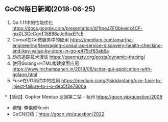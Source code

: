 ## GoCN每日新闻(2018-06-25)

1. Go 1.11中的性能优化 https://docs.google.com/presentation/d/1tpeJZFObkeick4CF-mx0L3CeCgvT15B96aJeRpxEPcE
2. Consul在Go微服务中的应用 https://medium.com/amartha-engineering/leveraging-consul-as-service-discovery-health-checking-and-key-value-kv-store-in-go-e475cf63ab6a
3. 动态追踪技术漫谈 https://openresty.org/posts/dynamic-tracing/
4. 使用Golang+HTML构建桌面应用 https://www.mchampaneri.in/2018/06/sciter-gui-application-with-golang.html
5. Fuse在I/O测试中的应用 https://medium.com/@siddontang/use-fuse-to-inject-failure-to-i-o-deb5f2e7800a 

*【活动】Gopher Meetup 巡回第二站 - 杭州 https://gocn.vip/question/2008

* 编辑: 李俱顺Kevin
* GoCN归档：https://gocn.vip/question/2022
